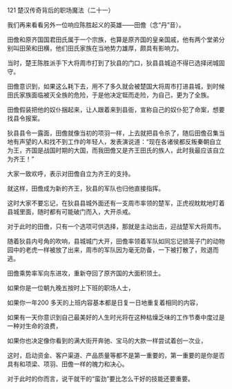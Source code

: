 121 楚汉传奇背后的职场魔法（二十一）






我们再来看看另外一位响应陈胜起义的英雄——田儋（念“丹”音）。

田儋和原齐国国君田氏属于一个宗族，也算是原齐国的皇亲国戚，他有两个堂弟分别叫田荣和田横，他们田氏家族在当地势力雄厚，颇具有影响力。

当时，楚王陈胜派手下大将周市打到了狄县的门口，狄县县城迫不得已选择闭城固守。

田儋意识到，如果这么耗下去，用不了多久就会被楚国大将周市打进县城，到时候田氏家族面临被灭全族的危险，于是他决定铤而走险，为自己，更为了全族。



田儋假装把他的奴仆捆起来，让人跟着来到县衙，宣称自己的奴仆犯了命案，想要找县令报案。

狄县县令一露面，田儋就像当初的项羽一样，上去就把县令杀了，随后田儋召集当地有声望的人和找不到工作的年轻人，发表演说道：“现在各诸侯都反叛秦朝自立为王，齐国是战国时期的大国，而我田儋又是齐王田氏的族人，此时我最应该自立为齐王！”

大家一致欢呼，表示对田儋自立为齐王的支持。

就这样，田儋成为新的齐王，狄县的军队也归他直接指挥。



这时大家不要忘记，在狄县县城外面还有一支周市率领的楚军，正虎视眈眈地盯着县城里面，随时都有可能破门而入，大开杀戒。

对于此时的田儋，只有一个选项可供选择，那就是主动出击，迎战楚军大将周市。

随着狄县内号角的吹响，县城城门大开，田儋率领着军队如同忘记锁笼子门的动物园中的老虎一样被放了出来，周市的军队因为毫无防备，一下被打散了，败退而逃。

田儋乘势率军向东进攻，重新夺回了原齐国的大面积领土。



如果你是一位朝九晚五按时上下班的职场人士，

如果你一年200 多天的上班内容基本都是日复一日地重复着相同的内容，

如果有一天你意识到自己最美好的人生时光将在这种枯燥乏味的工作节奏中度过是一种对生命的浪费，

如果你也决定像你看到的满大街开奔驰、宝马的大款一样尝试着创一次业，

这时，启动资金、客户渠道、产品质量等都不是第一重要的，第一重要的是你是否具有和项梁、项羽、田儋一样的魄力和决心。

对于此时的你而言，说干就干的“蛮劲”要比怎么干好的技能还要重要。

